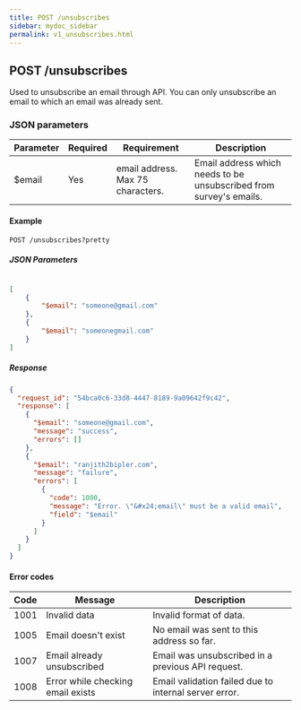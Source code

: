 ```yaml
---
title: POST /unsubscribes
sidebar: mydoc_sidebar
permalink: v1_unsubscribes.html
---
```


## POST /unsubscribes

Used to unsubscribe an email through API. You can only unsubscribe an email to which an email was already sent.

### JSON parameters

| Parameter | Required | Requirement| Description|
|-----------|----------|------------|------------|
|$email| Yes| email address. Max 75 characters.|Email address which needs to be unsubscribed from survey's emails.|

#### Example

```
POST /unsubscribes?pretty
```

##### JSON Parameters

```json

[
    {
        "$email": "someone@gmail.com"
    },
    {
        "$email": "someonegmail.com"
    }
]
```

##### Response

```json
{
  "request_id": "54bca0c6-33d8-4447-8189-9a09642f9c42",
  "response": [
    {
      "$email": "someone@gmail.com",
      "message": "success",
      "errors": []
    },
    {
      "$email": "ranjith2bipler.com",
      "message": "failure",
      "errors": [
        {
          "code": 1000,
          "message": "Error. \"&#x24;email\" must be a valid email",
          "field": "$email"
        }
      ]
    }
  ]
}
```

#### Error codes

|Code|Message|Description|
|----|-------|-----------|
|1001|Invalid data|Invalid format of data.|
|1005|Email doesn't exist|No email was sent to this address so far.|
|1007|Email already unsubscribed|Email was unsubscribed in a previous API request.|
|1008|Error while checking email exists|Email validation failed due to internal server error.|
